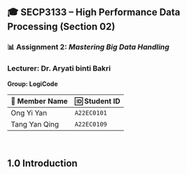 ## 🎓 SECP3133 – High Performance Data Processing (Section 02)

### 📊 Assignment 2: *Mastering Big Data Handling*

### Lecturer: Dr. Aryati binti Bakri
**Group: LogiCode**

| 👤 Member Name         | 🆔 Student ID   |
|------------------------|----------------|
| Ong Yi Yan       | `A22EC0101`     |
| Tang Yan Qing | `A22EC0109`     |


<br>

## 1.0 Introduction

